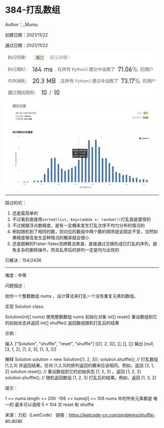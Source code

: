 # 384-打乱数组

Author：_Mumu

创建日期：2021/11/22

通过日期：2021/11/22

![](./通过截图2.jpg)

![](./通过截图1.jpg)

*****

踩过的坑：

1. 还是蛮简单的
2. 不过看到直接用`sorted(list, key=lambda x: random())`打乱我是震惊的
3. 不过根据浮点数精度，是有一定概率发生打乱次序不均匀分布的情况的
4. 例如随机到了相同的数，则对应的数组中两个数的顺序就会固定不变，当然如果精度够高发生这种情况的概率就会很小
5. 还是题解的Fisher-Yates洗牌算法靠谱，直接通过交换形成已打乱的序列，避免复杂的删除操作，而且乱序后的排列一定是均匀出现的

已解决：154/2436

*****

难度：中等

问题描述：

给你一个整数数组 nums ，设计算法来打乱一个没有重复元素的数组。

实现 Solution class:

Solution(int[] nums) 使用整数数组 nums 初始化对象
int[] reset() 重设数组到它的初始状态并返回
int[] shuffle() 返回数组随机打乱后的结果


示例：

输入
["Solution", "shuffle", "reset", "shuffle"]
[[[1, 2, 3]], [], [], []]
输出
[null, [3, 1, 2], [1, 2, 3], [1, 3, 2]]

解释
Solution solution = new Solution([1, 2, 3]);
solution.shuffle();    // 打乱数组 [1,2,3] 并返回结果。任何 [1,2,3]的排列返回的概率应该相同。例如，返回 [3, 1, 2]
solution.reset();      // 重设数组到它的初始状态 [1, 2, 3] 。返回 [1, 2, 3]
solution.shuffle();    // 随机返回数组 [1, 2, 3] 打乱后的结果。例如，返回 [1, 3, 2]


提示：

1 <= nums.length <= 200
-106 <= nums[i] <= 106
nums 中的所有元素都是 唯一的
最多可以调用 5 * 104 次 reset 和 shuffle

来源：力扣（LeetCode）
链接：https://leetcode-cn.com/problems/shuffle-an-array
